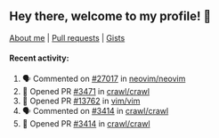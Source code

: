 ## Hey there, welcome to my profile! 👋

[About me](https://seandewar.github.io/)
 | [Pull requests](https://github.com/search?p=1&q=author%3Aseandewar+is%3Apr)
 | [Gists](https://gist.github.com/seandewar)

#### Recent activity:

<!--START_SECTION:activity-->
1. 🗣 Commented on [#27017](https://github.com/neovim/neovim/pull/27017#issuecomment-1891855751) in [neovim/neovim](https://github.com/neovim/neovim)
2. 💪 Opened PR [#3471](https://github.com/crawl/crawl/pull/3471) in [crawl/crawl](https://github.com/crawl/crawl)
3. 💪 Opened PR [#13762](https://github.com/vim/vim/pull/13762) in [vim/vim](https://github.com/vim/vim)
4. 🗣 Commented on [#3414](https://github.com/crawl/crawl/pull/3414#issuecomment-1868511492) in [crawl/crawl](https://github.com/crawl/crawl)
5. 💪 Opened PR [#3414](https://github.com/crawl/crawl/pull/3414) in [crawl/crawl](https://github.com/crawl/crawl)
<!--END_SECTION:activity-->
